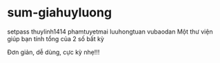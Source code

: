 # sum-giahuyluong
setpass
thuylinh1414
phamtuyetmai
luuhongtuan
vubaodan
Một thư viện giúp bạn tính tổng của 2 số bất kỳ

Đơn giản, dễ dùng, cực kỳ nhẹ!!!
